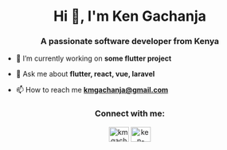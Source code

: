 
<h1 align="center">Hi 👋, I'm Ken Gachanja</h1>
<h3 align="center">A passionate software developer from Kenya</h3>



- <span align="center">🔭 I’m currently working on **some flutter project**</span>

- 💬 Ask me about **flutter, react, vue, laravel**

- 📫 How to reach me **kmgachanja@gmail.com**

<h3 align="center">Connect with me:</h3>
<p align="center">
<a href="https://twitter.com/kmgachanja" target="blank"><img align="center" src="https://raw.githubusercontent.com/rahuldkjain/github-profile-readme-generator/master/src/images/icons/Social/twitter.svg" alt="kmgachanja" height="30" width="40" /></a>
<a href="https://linkedin.com/in/ken-gachanja-87376a128" target="blank"><img align="center" src="https://raw.githubusercontent.com/rahuldkjain/github-profile-readme-generator/master/src/images/icons/Social/linked-in-alt.svg" alt="ken-gachanja-87376a128" height="30" width="40" /></a>
</p>





